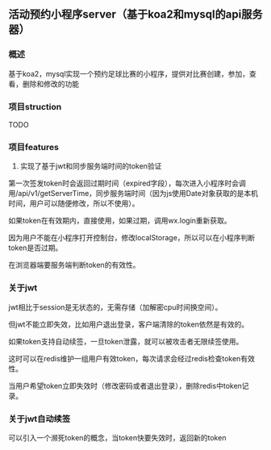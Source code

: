 ## 活动预约小程序server（基于koa2和mysql的api服务器）

### 概述
基于koa2，mysql实现一个预约足球比赛的小程序，提供对比赛创建，参加，查看，删除和修改的功能

### 项目struction
TODO

### 项目features
1. 实现了基于jwt和同步服务端时间的token验证

第一次签发token时会返回过期时间（expired字段），每次进入小程序时会调用/api/v1/getServerTime，同步服务端时间（因为js使用Date对象获取的是本机时间，用户可以随便修改，所以不使用）。

如果token在有效期内，直接使用，如果过期，调用wx.login重新获取。

因为用户不能在小程序打开控制台，修改localStorage，所以可以在小程序判断token是否过期。

在浏览器端要服务端判断token的有效性。

### 关于jwt
jwt相比于session是无状态的，无需存储（加解密cpu时间换空间）。

但jwt不能立即失效，比如用户退出登录，客户端清除的token依然是有效的。

如果token支持自动续签，一旦token泄露，就可以被攻击者无限续签使用。

这时可以在redis维护一组用户有效token，每次请求会经过redis检查token有效性。

当用户希望token立即失效时（修改密码或者退出登录），删除redis中token记录。

### 关于jwt自动续签
可以引入一个濒死token的概念，当token快要失效时，返回新的token





